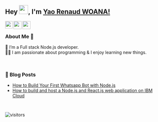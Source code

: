 ## Hey <img src="https://github.com/TheDudeThatCode/TheDudeThatCode/blob/master/Assets/Hi.gif" width="29px">, I'm [Yao Renaud WOANA!](https://www.linkedin.com/in/yaorenaud-woana/) 
<!--
**iamrenaud/iamrenaud** is a ✨ _special_ ✨ repository because its `README.md` (this file) appears on your GitHub profile.

Here are some ideas to get you started:

- 🔭 I’m currently working on ...
- 🌱 I’m currently learning ...
- 👯 I’m looking to collaborate on ...
- 🤔 I’m looking for help with ...
- 💬 Ask me about ...
- 📫 How to reach me: ...
- 😄 Pronouns: ...
- ⚡ Fun fact: ...
-->


<a href="https://www.linkedin.com/in/yaorenaud-woana/">
  <img align="left" width="24px" src="https://cdn.jsdelivr.net/npm/simple-icons@v3/icons/linkedin.svg"  />
</a>
<a href="https://twitter.com/iam_renaud">
  <img align="left" width="26px" src="https://cdn.jsdelivr.net/npm/simple-icons@v3/icons/twitter.svg" />
</a>
<a href="mailto:renaudwoanapro@gmail.com">
  <img align="left" width="26px" src="https://cdn.jsdelivr.net/npm/simple-icons@v3/icons/gmail.svg" />
</a>

<br />

### About Me 🚀
🌱 I’m a Full stack Node.js developer. </br>
👨‍💻  I am passionate about programming & I enjoy learning new things. </br>

<br />

### 📕 Blog Posts
- [How to Build Your First Whatsapp Bot with Node.js](https://iamrenaud.me/how-to-build-your-first-whatsapp-bot-with-nodejs-1)
- [How to build and host a Node.js and React.js web application on IBM Cloud](https://iamrenaud.me/how-to-build-and-host-a-nodejs-and-reactjs-web-application-on-ibm-cloud)
<br/>

![visitors](https://visitor-badge.laobi.icu/badge?page_id=iamrenaud.iamrenaud)
